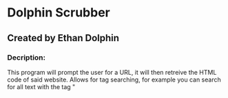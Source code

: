 # Dolphin Scrubber
## Created by Ethan Dolphin

### Decription:
This program will prompt the user for a URL, it will then retreive the HTML code of said website.
Allows for tag searching, for example you can search for all text with the tag "<title>".
